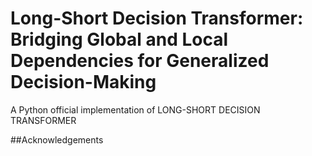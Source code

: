 # Long-Short Decision Transformer: Bridging Global and Local Dependencies for Generalized Decision-Making
A Python official implementation of LONG-SHORT DECISION TRANSFORMER



##Acknowledgements
